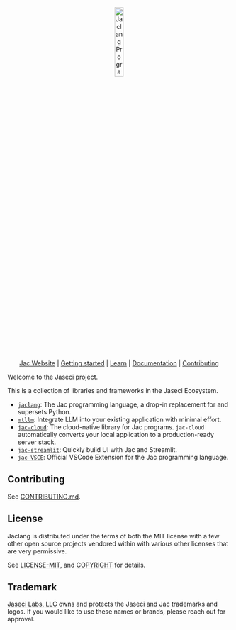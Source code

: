 <div align="center">
  <picture>
    <source media="(prefers-color-scheme: dark)" srcset="https://www.jac-lang.org//assets/logo.png">
    <source media="(prefers-color-scheme: light)" srcset="https://www.jac-lang.org//assets/logo.png">
    <img alt="Jaclang Programming Language: Unique and Powerful programming language that runs on top of Python"
         src="https://www.jac-lang.org//assets/logo.png"
         width="20%">
  </picture>

[Jac Website] | [Getting started] | [Learn] | [Documentation] | [Contributing]

[Jac]: https://www.jac-lang.org/
[Jac Website]: https://www.jac-lang.org/
[Getting Started]: https://www.jac-lang.org//start/
[Learn]: https://www.jac-lang.org//learn
[Documentation]: https://www.jac-lang.org//learn/guide/
[Contributing]: .github/CONTRIBUTING.md

</div>

Welcome to the Jaseci project.

This is a collection of libraries and frameworks in the Jaseci Ecosystem.

- [`jaclang`](jac/): The Jac programming language, a drop-in replacement for and supersets Python.
- [`mtllm`](jac-mtllm/): Integrate LLM into your existing application with minimal effort.
- [`jac-cloud`](jac-cloud/): The cloud-native library for Jac programs. `jac-cloud` automatically converts your local application to a production-ready server stack.
- [`jac-streamlit`](tool_plugins/streamlit): Quickly build UI with Jac and Streamlit.
- [`jac VSCE`](jac/support/vscode_ext): Official VSCode Extension for the Jac programming language.

## Contributing

See [CONTRIBUTING.md](.github/CONTRIBUTING.md).

## License

Jaclang is distributed under the terms of both the MIT license with a few other open source projects vendored
within with various other licenses that are very permissive.

See [LICENSE-MIT](.guthub/LICENSE), and
[COPYRIGHT](COPYRIGHT) for details.

## Trademark

[Jaseci Labs, LLC][jaseci] owns and protects the Jaseci and Jac trademarks and logos.
If you would like to use these names or brands, please reach out for approval.

[jaseci]: https://jaseci.org/
